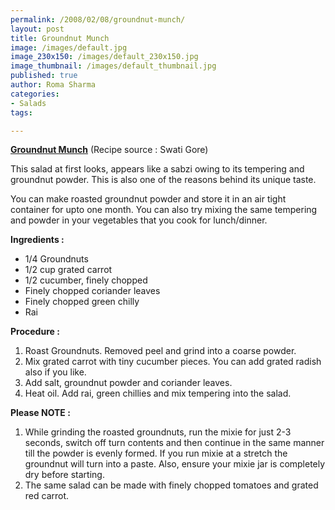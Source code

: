 ```yaml
--- 
permalink: /2008/02/08/groundnut-munch/
layout: post
title: Groundnut Munch
image: /images/default.jpg
image_230x150: /images/default_230x150.jpg
image_thumbnail: /images/default_thumbnail.jpg
published: true
author: Roma Sharma
categories: 
- Salads
tags:

---
```

<u><b>Groundnut Munch</b></u>  (Recipe source : Swati Gore)

This salad at first looks, appears like a sabzi owing to its tempering and groundnut powder. This is also one of the reasons behind its unique taste.

You can make roasted groundnut powder and store it in an air tight container for upto one month. You can also try mixing the same tempering and powder in your vegetables that you cook for lunch/dinner.

<b>Ingredients :</b>
<ul>
	<li>1/4 Groundnuts</li>
	<li>1/2 cup grated carrot</li>
	<li>1/2 cucumber, finely chopped</li>
	<li>Finely chopped coriander leaves</li>
	<li>Finely chopped green chilly</li>
	<li>Rai</li>
</ul>
<b>Procedure :</b>
<ol>
	<li>Roast Groundnuts. Removed peel and grind into a coarse powder.</li>
	<li>Mix grated carrot with tiny cucumber pieces. You can add grated radish also if you like.</li>
	<li>Add salt, groundnut powder and coriander leaves.</li>
	<li>Heat oil. Add rai, green chillies and mix tempering into the salad.</li>
</ol>
<b> Please NOTE :</b>
<ol>
	<li>While grinding the roasted groundnuts, run the mixie for just 2-3 seconds, switch off turn contents and then continue in the same manner till the powder is evenly formed. If you run mixie at a stretch the groundnut will turn into a paste. Also, ensure your mixie jar is completely dry before starting.</li>
	<li>The same salad can be made with finely chopped tomatoes and grated red carrot.</li>
</ol>
